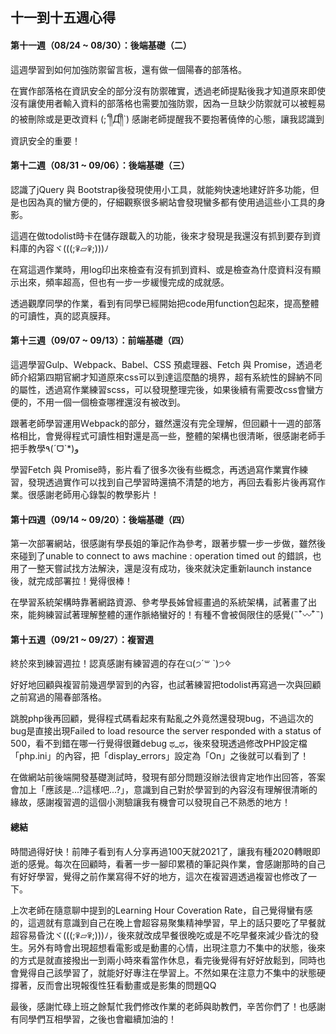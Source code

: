 ## 十一到十五週心得
#### 第十一週（08/24 ~ 08/30）：後端基礎（二）

這週學習到如何加強防禦留言板，還有做一個陽春的部落格。

在實作部落格在資訊安全的部分沒有防禦確實，透過老師提點後我才知道原來即使沒有讓使用者輸入資料的部落格也需要加強防禦，因為一旦缺少防禦就可以被輕易的被刪除或是更改資料 (;´༎ຶД༎ຶ`)
感謝老師提醒我不要抱著僥倖的心態，讓我認識到資訊安全的重要！

#### 第十二週（08/31 ~ 09/06）：後端基礎（三）

認識了jQuery 與 Bootstrap後發現使用小工具，就能夠快速地建好許多功能，但是也因為真的蠻方便的，仔細觀察很多網站會發現蠻多都有使用過這些小工具的身影。

這週在做todolist時卡在儲存跟載入的功能，後來才發現是我還沒有抓到要存到資料庫的內容ヾ(((;ꈡ▱ꈡ;)))ﾉ

在寫這週作業時，用log印出來檢查有沒有抓到資料、或是檢查為什麼資料沒有顯示出來，頻率超高，但也有一步一步緩慢完成的成就感。

透過觀摩同學的作業，看到有同學已經開始把code用function包起來，提高整體的可讀性，真的認真膜拜。

#### 第十三週（09/07 ~ 09/13）：前端基礎（四）

這週學習Gulp、Ｗebpack、Babel、CSS 預處理器、Fetch 與 Promise，透過老師介紹第四期官網才知道原來css可以到達這麼酷的境界，超有系統性的歸納不同的屬性，透過寫作業練習scss，可以發現整理完後，如果後續有需要改css會蠻方便的，不用一個一個檢查哪裡還沒有被改到。

跟著老師學習運用Ｗebpack的部分，雖然還沒有完全理解，但回顧十一週的部落格相比，會覺得程式可讀性相對還是高一些，整體的架構也很清晰，很感謝老師手把手教學٩(ˊᗜˋ*)و

學習Fetch 與 Promise時，影片看了很多次後有些概念，再透過寫作業實作練習，發現透過實作可以找到自己學習時還搞不清楚的地方，再回去看影片後再寫作業。很感謝老師用心錄製的教學影片！

#### 第十四週（09/14 ~ 09/20）：後端基礎（四）

第一次部署網站，很感謝有學長姐的筆記作為參考，跟著步驟一步一步做，雖然後來碰到了unable to connect to aws machine : operation timed out 的錯誤，也用了一整天嘗試找方法解決，還是沒有成功，後來就決定重新launch instance後，就完成部署拉！覺得很棒！

在學習系統架構時靠著網路資源、參考學長姊曾經畫過的系統架構，試著畫了出來，能夠練習試著理解整體的運作脈絡蠻好的！有種不會被侷限住的感覺(˵¯͒〰¯͒˵)

#### 第十五週（09/21 ~ 09/27）：複習週

終於來到練習週拉！認真感謝有練習週的存在ଘ(੭ˊ꒳ ˋ)੭✧

好好地回顧與複習前幾週學習到的內容，也試著練習把todolist再寫過一次與回顧之前寫過的陽春部落格。

跳脫php後再回顧，覺得程式碼看起來有點亂之外竟然還發現bug，不過這次的bug是直接出現Failed to load resource the server responded with a status of 500，看不到錯在哪一行覺得很難debug ಥ_ಥ，後來發現透過修改PHP設定檔「php.ini」的內容，把「display_errors」設定為「On」之後就可以看到了！

在做網站前後端開發基礎測試時，發現有部分問題沒辦法很肯定地作出回答，答案會加上「應該是...?這樣吧...?」，意識到自己對於學習到的內容沒有理解很清晰的緣故，感謝複習週的這個小測驗讓我有機會可以發現自己不熟悉的地方！

#### 總結

時間過得好快！前陣子看到有人分享再過100天就2021了，讓我有種2020轉眼即逝的感覺。每次在回顧時，看著一步一腳印累積的筆記與作業，會感謝那時的自己有好好學習，覺得之前作業寫得不好的地方，這次在複習週透過複習也修改了一下。

上次老師在隨意聊中提到的Learning Hour Coveration Rate，自己覺得蠻有感的，這週就有意識到自己在晚上會超容易聚集精神學習，早上的話只要吃了早餐就超容易昏沈ヾ(((;ꈡ▱ꈡ;)))ﾉ，後來就改成早餐很晚吃或是不吃早餐來減少昏沈的發生。另外有時會出現超想看電影或是動畫的心情，出現注意力不集中的狀態，後來的方式是就直接撥出一到兩小時來看當作休息，看完後覺得有好好放鬆到，同時也會覺得自己該學習了，就能好好專注在學習上。不然如果在注意力不集中的狀態硬撐著，反而會出現報復性狂看動畫或是影集的問題QQ

最後，感謝忙碌上班之餘幫忙我們修改作業的老師與助教們，辛苦你們了！也感謝有同學們互相學習，之後也會繼續加油的！





